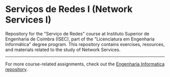 # Serviços de Redes I (Network Services I)
Repository for the "Serviço de Redes" course at Instituto Superior de Engenharia de Coimbra (ISEC), part of the "Licenciatura em Engenharia Informática" degree program. This repository contains exercises, resources, and materials related to the study of Network Services.

-----

 For more course-related assignments, check out the [Engenharia Informatica repository](https://github.com/danielmribeiro/engenharia-informatica).
